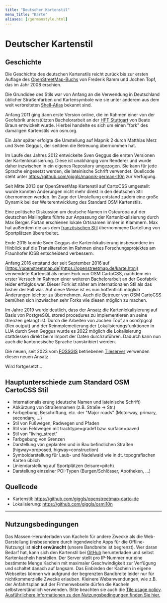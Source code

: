```yaml
---
title: "Deutscher Kartenstil"
menu_title: "Karte"
aliases: [/germanstyle.html]
---
```


# Deutscher Kartenstil

## Geschichte

Die Geschichte des deutschen Kartenstils reicht zurück bis zur ersten
Auflage des [OpenStreetMap-Buchs](http://openstreetmap.info/) von
Frederik Ramm und Jochen Topf, das im Jahr 2008 erschien.

Die Grundidee des Stils war von Anfang an die Verwendung in Deutschland
üblicher Straßenfarben und Kartensymbole wie sie unter anderem aus dem
weit verbreiteten
[Shell-Atlas](https://www.landkartenarchiv.de/blog/wp-content/uploads/2015/12/shell1_autobahnkarte.jpg)
bekannt sind.

Anfang 2011 ging dann erste Version online, die im Rahmen einer von der
Geofabrik unterstützten Bachelorarbeit an der [HFT
Stuttgart](http://geoweb.hft-stuttgart.de/) von Beate Braun entwickelt
wurde. Hierbei handelte es sich um einen "fork" des damaligen
Kartenstils von osm.org.

Ein Jahr später erfolgte die Umstellung auf Mapnik 2 durch Matthias Merz
und Sven Geggus, der seitdem die Betreuung übernommen hat.

Im Laufe des Jahres 2012 entwickelte Sven Geggus die ersten Versionen
der Kartenlokalisierung. Diese ist unabhängig vom Renderer und wurde
daher inzwischen in ein eigenes Repository umgezogen. Sie kann für jede
Sprache eingesetzt werden, die lateinische Schrift verwendet. Quellcode
steht unter <https://github.com/giggls/mapnik-german-l10n> zur
Verfügung.

Seit Mitte 2013 der OpenStreetMap Kartenstil auf CartoCSS umgestellt
wurde konnten Änderungen nicht mehr direkt in den deutschen Stil
übernommen werden. Im Zuge der Umstellung entstand zudem eine große
Dynamik bei der Weiterentwicklung des Standard OSM Kartenstils.

Eine politische Diskussion um deutsche Namen in Osteuropa auf der
deutschen Mailingliste führte zur Anpassung der Kartenlokalisierung
durch Max Berger. Fortan erschienen lokale Ortsnamen immer in Klammern.
Max hat außerdem die aus dem [französischen
Stil](https://github.com/cquest/osmfr-cartocss) übernommene Dartellung
von Sportplätzen überarbeitet.

Ende 2015 konnte Sven Geggus die Kartenlokalisierung insbesondere im
Hinblick auf die Transliteration im Rahmen eines Forschungsprojektes am
Fraunhofer IOSB entscheidend verbessern.

Anfang 2016 entstand der seit September 2016 auf
[https://openstreetmap.de](https://openstreetmap.de/karte.html)
verwendete Kartenstil als neuer Fork von OSM CartoCSS, nachdem ein
erster Versuch im Rahmen einer weiteren Bachelorarbeit an der Geofabrik
leider erfolglos war. Dieser Fork ist näher am internationalen Stil als
das bisher der Fall war. Auf diese Weise ist es nun hoffentlich möglich
Änderungen leichter zu übernehmen. Auch die Betreuer von OSM CartoCSS
bemühen sich inzwischen sehr Forks wie diesen möglich zu machen.

Im Jahre 2019 wurde deutlich, dass der Ansatz die Kartenlokalisierung auf
Basis von PostgreSQL stored procedures zu implementieren an seine Grenzen
gelangt ist.  Durch die Arbeiten von Jochen Topf an osm2pgsql (flex output)
und der Reinmplemetierung der Lokalisierungsfunktionen in LUA durch Sven
Geggus wurde es 2022 möglich die Lokalisierung stattdessen direkt beim
Import der Daten durchzuführen.  Dadurch kann nun auch die kantonesische
Sprache transkribiert werden.

Die neuen, seit 2023 vom [FOSSGIS](https://fossgis.de) betriebenen
[Tileserver](https://tile.openstreetmap.de) verwenden diesen neuen Ansatz.

Wird fortgesetzt...

## Hauptunterschiede zum Standard OSM CartoCSS Stil

  - Internationalisierung (deutsche Namen und lateinische Schrift)
  - Abkürzung von Straßennamen (z.B. Straße -\> Str.)
  - Farbgebung, Beschriftung, etc. der "Major roads" (Motorway, primary,
    secondary, ...)
  - Stil von Fußwegen, Radwegen und Pfaden
  - Stil von Feldwegen mit tracktype=grade1 bzw. surface=paved
  - Stil von "living\_street"
  - Farbgebung von Grenzen
  - Darstellung von geplanten und in Bau befindlichen Straßen
    (higway=proposed, higway=construction)
  - Symboldarstellung für Laub- und Nadelwald wie in dt. topografischen
    Karten üblich
  - Liniendarstellung auf Sportplätzen (leisure=pitch)
  - Darstellung einzelner POI-Typen (Burgen/Schlösser, Apotheken, ...)

## Quellcode

  - Kartenstil: <https://github.com/giggls/openstreetmap-carto-de>
  - Lokalisierung: <https://github.com/giggls/osml10n>

-----

## Nutzungsbedingungen

Das Massen-Herunterladen von Kacheln für andere Zwecke als die
Web-Darstellung (insbesondere durch irgendwelche Apps für die
Offline-Nutzung) ist **nicht erwünscht** (unsere Bandbreite ist
begrenzt). Wer daran Bedarf hat, kann sich den Kartenstil bei
[GitHub](https://github.com/giggls/openstreetmap-carto-de) herunterladen
und selbst Kartenkacheln herstellen. Der Server stellt pro IP-Nummer nur
eine bestimmte Menge Kacheln mit maximaler Geschwindigkeit zur Verfügung
und schaltet danach auf langsam. Das Einbinden der Kacheln in eigene
Webseites können wir aufgrund der begrenzten Bandbreite leider nur für
nichtkommerzielle Zwecke erlauben. Kleinere Webanwendungen, wie z.B. der
Anfahrtsplan auf der Firmenwebseite dürfen die Kacheln
selbstverständlich verwenden. Bitte beachten sie auch die [Tile usage
policy](https://wiki.openstreetmap.org/wiki/Tile_usage_policy).
[Ausführlichere Informationen zu den Nutzungsbedingungen finden Sie 
hier.](https://fossgis.de/arbeitsgruppen/osm-server/nutzungsbedingungen/)
